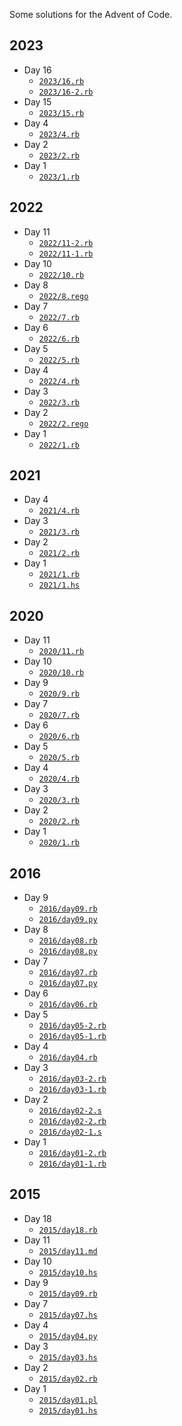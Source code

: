 Some solutions for the Advent of Code.

## 2023
- Day 16
    - [`2023/16.rb`](2023/16.rb)
    - [`2023/16-2.rb`](2023/16-2.rb)
- Day 15
    - [`2023/15.rb`](2023/15.rb)
- Day 4
    - [`2023/4.rb`](2023/4.rb)
- Day 2
    - [`2023/2.rb`](2023/2.rb)
- Day 1
    - [`2023/1.rb`](2023/1.rb)
## 2022
- Day 11
    - [`2022/11-2.rb`](2022/11-2.rb)
    - [`2022/11-1.rb`](2022/11-1.rb)
- Day 10
    - [`2022/10.rb`](2022/10.rb)
- Day 8
    - [`2022/8.rego`](2022/8.rego)
- Day 7
    - [`2022/7.rb`](2022/7.rb)
- Day 6
    - [`2022/6.rb`](2022/6.rb)
- Day 5
    - [`2022/5.rb`](2022/5.rb)
- Day 4
    - [`2022/4.rb`](2022/4.rb)
- Day 3
    - [`2022/3.rb`](2022/3.rb)
- Day 2
    - [`2022/2.rego`](2022/2.rego)
- Day 1
    - [`2022/1.rb`](2022/1.rb)
## 2021
- Day 4
    - [`2021/4.rb`](2021/4.rb)
- Day 3
    - [`2021/3.rb`](2021/3.rb)
- Day 2
    - [`2021/2.rb`](2021/2.rb)
- Day 1
    - [`2021/1.rb`](2021/1.rb)
    - [`2021/1.hs`](2021/1.hs)
## 2020
- Day 11
    - [`2020/11.rb`](2020/11.rb)
- Day 10
    - [`2020/10.rb`](2020/10.rb)
- Day 9
    - [`2020/9.rb`](2020/9.rb)
- Day 7
    - [`2020/7.rb`](2020/7.rb)
- Day 6
    - [`2020/6.rb`](2020/6.rb)
- Day 5
    - [`2020/5.rb`](2020/5.rb)
- Day 4
    - [`2020/4.rb`](2020/4.rb)
- Day 3
    - [`2020/3.rb`](2020/3.rb)
- Day 2
    - [`2020/2.rb`](2020/2.rb)
- Day 1
    - [`2020/1.rb`](2020/1.rb)
## 2016
- Day 9
    - [`2016/day09.rb`](2016/day09.rb)
    - [`2016/day09.py`](2016/day09.py)
- Day 8
    - [`2016/day08.rb`](2016/day08.rb)
    - [`2016/day08.py`](2016/day08.py)
- Day 7
    - [`2016/day07.rb`](2016/day07.rb)
    - [`2016/day07.py`](2016/day07.py)
- Day 6
    - [`2016/day06.rb`](2016/day06.rb)
- Day 5
    - [`2016/day05-2.rb`](2016/day05-2.rb)
    - [`2016/day05-1.rb`](2016/day05-1.rb)
- Day 4
    - [`2016/day04.rb`](2016/day04.rb)
- Day 3
    - [`2016/day03-2.rb`](2016/day03-2.rb)
    - [`2016/day03-1.rb`](2016/day03-1.rb)
- Day 2
    - [`2016/day02-2.s`](2016/day02-2.s)
    - [`2016/day02-2.rb`](2016/day02-2.rb)
    - [`2016/day02-1.s`](2016/day02-1.s)
- Day 1
    - [`2016/day01-2.rb`](2016/day01-2.rb)
    - [`2016/day01-1.rb`](2016/day01-1.rb)
## 2015
- Day 18
    - [`2015/day18.rb`](2015/day18.rb)
- Day 11
    - [`2015/day11.md`](2015/day11.md)
- Day 10
    - [`2015/day10.hs`](2015/day10.hs)
- Day 9
    - [`2015/day09.rb`](2015/day09.rb)
- Day 7
    - [`2015/day07.hs`](2015/day07.hs)
- Day 4
    - [`2015/day04.py`](2015/day04.py)
- Day 3
    - [`2015/day03.hs`](2015/day03.hs)
- Day 2
    - [`2015/day02.rb`](2015/day02.rb)
- Day 1
    - [`2015/day01.pl`](2015/day01.pl)
    - [`2015/day01.hs`](2015/day01.hs)

